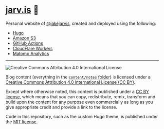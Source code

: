 # [jarv.is](https://jarv.is/) 🐼

Personal website of [@jakejarvis](https://github.com/jakejarvis), created and deployed using the following:

- [Hugo](https://github.com/gohugoio/hugo)
- [Amazon S3](https://aws.amazon.com/)
- [GitHub Actions](https://github.com/jakejarvis/jarv.is/blob/master/.github/workflows/deploy.yml)
- [CloudFlare Workers](https://developers.cloudflare.com/workers/about/)
- [Matomo Analytics](https://matomo.org/)

---

![Creative Commons Attribution 4.0 International License](https://github.com/creativecommons/cc-cert-core/blob/master/images/cc-by-88x31.png "CC BY")

Blog content (everything in the [`content/notes` folder](https://github.com/jakejarvis/jarv.is/tree/master/content/notes)) is licensed under a [Creative Commons Attribution 4.0 International License (CC BY)](https://creativecommons.org/licenses/by/4.0/).

Except where otherwise noted, this content is published under a [CC BY license](https://creativecommons.org/licenses/by/4.0/), which means that you can copy, redistribute, remix, transform and build upon the content for any purpose even commercially as long as you give appropriate credit and provide a link to the license.

Code in this repository, such as the custom Hugo theme, is published under the [MIT license](https://opensource.org/licenses/MIT).
